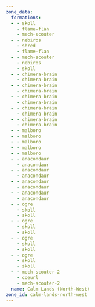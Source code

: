 ```yaml
---
zone_data:
  formations:
  - - skoll
    - flame-flan
    - mech-scouter
  - - nebiros
    - shred
    - flame-flan
  - - mech-scouter
    - nebiros
    - skoll
  - - chimera-brain
    - chimera-brain
  - - chimera-brain
    - chimera-brain
  - - chimera-brain
    - chimera-brain
  - - chimera-brain
    - chimera-brain
  - - chimera-brain
    - chimera-brain
  - - malboro
  - - malboro
  - - malboro
  - - malboro
  - - malboro
  - - anacondaur
    - anacondaur
  - - anacondaur
    - anacondaur
  - - anacondaur
    - anacondaur
  - - anacondaur
    - anacondaur
  - - ogre
    - skoll
    - skoll
  - - ogre
    - skoll
    - skoll
  - - ogre
    - skoll
    - skoll
  - - ogre
    - skoll
    - skoll
  - - mech-scouter-2
    - coeurl
    - mech-scouter-2
  name: Calm Lands (North-West)
zone_id: calm-lands-north-west
---
```

